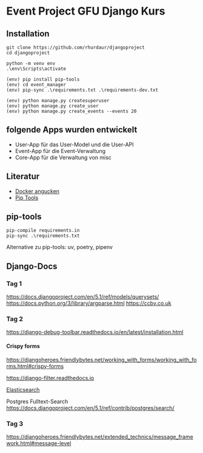 # Event Project GFU Django Kurs

## Installation

    git clone https://github.com/rhurdaur/djangoproject
    cd djangoproject

    python -m venv env
    .\env\Scripts\activate

    (env) pip install pip-tools
    (env) cd event_manager
    (env) pip-sync .\requirements.txt .\requirements-dev.txt

    (env) python manage.py createsuperuser
    (env) python manage.py create_user
    (env) python manage.py create_events --events 20


## folgende Apps wurden entwickelt

- User-App für das User-Model und die User-API
- Event-App für die Event-Verwaltung
- Core-App für die Verwaltung von misc


## Literatur
- [Docker angucken](https://testdriven.io/blog/dockerizing-django-with-postgres-gunicorn-and-nginx/)
- [Pip Tools](https://pip-tools.readthedocs.io/en/stable/)


## pip-tools

    pip-compile requirements.in
    pip-sync .\requirements.txt

Alternative zu pip-tools: uv, poetry, pipenv

## Django-Docs

### Tag 1

https://docs.djangoproject.com/en/5.1/ref/models/querysets/
https://docs.python.org/3/library/argparse.html
https://ccbv.co.uk


### Tag 2

https://django-debug-toolbar.readthedocs.io/en/latest/installation.html

#### Crispy forms
https://djangoheroes.friendlybytes.net/working_with_forms/working_with_forms.html#crispy-forms

https://django-filter.readthedocs.io

[Elasticsearch](https://www.elastic.co/de/elasticsearch)

Postgres Fulltext-Search
https://docs.djangoproject.com/en/5.1/ref/contrib/postgres/search/

### Tag 3

https://djangoheroes.friendlybytes.net/extended_technics/message_framework.html#message-level